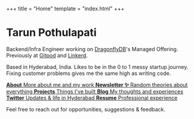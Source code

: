 +++
title = "Home"
template = "index.html"
+++

# Tarun Pothulapati

Backend/Infra Engineer working on [DragonflyDB](https://www.dragonflydb.io)'s Managed Offering. Previously at [Gitpod](https://www.gitpod.io) and [Linkerd](https://www.linkerd.io).

Based in Hyderabad, India. Likes to be in the 0 to 1 messy startup journey. Fixing customer problems gives me the same high as writing code.

<div class="links-grid">
  <a href="/about" class="link-card">
    <strong>About</strong>
    <span>More about me and my work</span>
  </a>
  <a href="https://buttondown.com/theories" class="link-card featured">
    <strong>Newsletter ✨</strong>
    <span>Random theories about everything</span>
  </a>
  <a href="/projects" class="link-card">
    <strong>Projects</strong>
    <span>Things I've built</span>
  </a>
  <a href="/blog" class="link-card">
    <strong>Blog</strong>
    <span>My thoughts and experiences</span>
  </a>
  <a href="https://twitter.com/tarrooon" class="link-card">
    <strong>Twitter</strong>
    <span>Updates & life in Hyderabad</span>
  </a>
  <a href="https://drive.google.com/file/d/1_59nnsxicU_e9v3B0eI7JnXl0ooNNHtV/view" class="link-card">
    <strong>Resume</strong>
    <span>Professional experience</span>
  </a>
</div>

<p class="outro">Feel free to reach out for opportunities, suggestions & feedback.</p>
